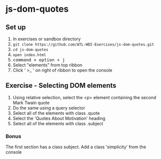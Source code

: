 # js-dom-quotes
## Set up

1. In exercises or sandbox directory
2. `git clone https://github.com/ATL-WDI-Exercises/js-dom-quotes.git`
3. `cd js-dom-quotes`
4. `open index.html`
5. <kbd>command + option + j</kbd>
6. Select "elements" from top ribbon
7. Click ' >_ ' on right of ribbon to open the console

## Exercise - Selecting DOM elements

1. Using relative selection, select the &lt;p&gt; element containing the second Mark Twain quote
2. Do the same using a query selector
3. Select all of the elements with class .quote
4. Select the 'Quotes About Motivation' heading
5. Select all of the elements with class .subject

### Bonus
The first section has a class subject. Add a class 'simplicity' from the console
